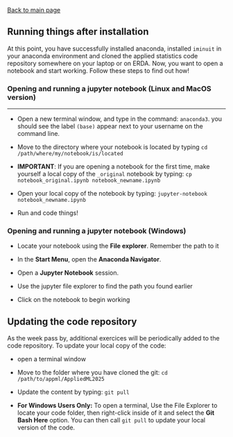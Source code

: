 [Back to main page](../README.md)


## Running things after installation

At this point, you have successfully installed anaconda, installed `iminuit` in your anaconda environment and cloned the applied statistics code repository somewhere on your laptop or on ERDA. Now, you want to open a notebook and start working. Follow these steps to find out how!


### Opening and running a jupyter notebook (Linux and MacOS version)
---

* Open a new terminal window, and type in the command: `anaconda3`. you should see the label `(base)` appear next to your username on the command line.

* Move to the directory where your notebook is located by typing `cd /path/where/my/notebook/is/located`

* __IMPORTANT__: If you are opening a notebook for the first time, make yourself a local copy of the `_original` notebook by typing: `cp notebook_original.ipynb notebook_newname.ipynb` 

* Open your local copy of the notebook by typing: `jupyter-notebook notebook_newname.ipynb`

* Run and code things!


### Opening and running a jupyter notebook (Windows)

* Locate your notebook using the __File explorer__. Remember the path to it

* In the __Start Menu__, open the __Anaconda Navigator__.

* Open a __Jupyter Notebook__ session.

* Use the jupyter file explorer to find the path you found earlier

* Click on the notebook to begin working


## Updating the code repository


As the week pass by, additional exercices will be periodically added to the code repository. To update your local copy of the code:

* open a terminal window

* Move to the folder where you have cloned the git: `cd /path/to/appml/AppliedML2025`

* Update the content by typing: `git pull`

* __For Windows Users Only:__ To open a terminal, Use the File Explorer to locate your code folder, then right-click inside of it and select the __Git Bash Here__ option. You can then call `git pull` to update your local version of the code.
